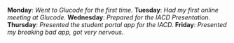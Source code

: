 **Monday**: _Went to Glucode for the first time._
**Tuesday**: _Had my first online meeting at Glucode._
**Wednesday**: _Prepared for the IACD Presentation._
**Thursday**: _Presented the student portal app for the IACD._
**Friday**: _Presented my breaking bad app, got very nervous._